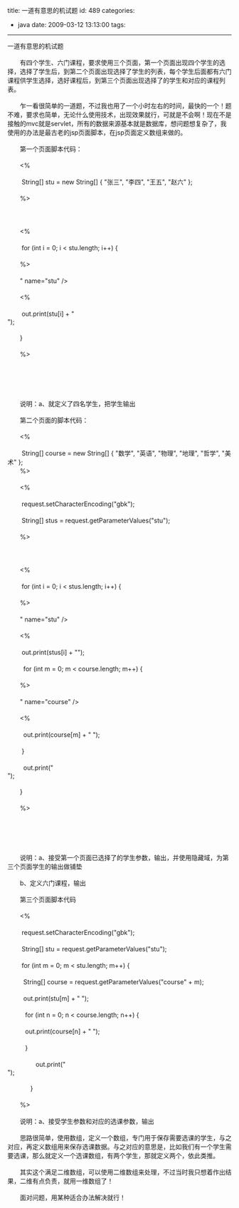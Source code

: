 title: 一道有意思的机试题
id: 489
categories:
  - java
date: 2009-03-12 13:13:00
tags:
---

一道有意思的机试题
</br>
</br>　　有四个学生、六门课程，要求使用三个页面，第一个页面出现四个学生的选择，选择了学生后，到第二个页面出现选择了学生的列表，每个学生后面都有六门课程供学生选择，选好课程后，到第三个页面出现选择了的学生和对应的课程列表。
</br>
</br>　　乍一看很简单的一道题，不过我也用了一个小时左右的时间，最快的一个！题不难，要求也简单，无论什么使用技术，出现效果就行，可就是不会啊！现在不是接触的mvc就是servlet，所有的数据来源基本就是数据库，想问题想复杂了，我使用的办法是最古老的jsp页面脚本，在jsp页面定义数组来做的。
</br>
</br>　　第一个页面脚本代码：
</br>
</br>　　&lt;%
</br>
</br>　&nbsp;　String[] stu = new String[] { &quot;张三&quot;, &quot;李四&quot;, &quot;王五&quot;, &quot;赵六&quot; };
</br>
</br>　　%&gt;
</br>
</br>　　
</br>
</br>　　&lt;%
</br>
</br>　　&nbsp;for (int i = 0; i &lt; stu.length; i++) {
</br>
</br>　　%&gt;
</br>
</br>　　&quot; name=&quot;stu&quot; /&gt;
</br>
</br>　　&lt;%
</br>
</br>　&nbsp;　out.print(stu[i] + &quot;
</br>&quot;);
</br>
</br>　　}
</br>
</br>　　%&gt;
</br>
</br>　　
</br>
</br>　　
</br>
</br>　　说明：a、就定义了四名学生，把学生输出
</br>
</br>　　第二个页面的脚本代码：
</br>
</br>　　&lt;%
</br>
</br>　&nbsp;　String[] course = new String[] { &quot;数学&quot;, &quot;英语&quot;, &quot;物理&quot;, &quot;地理&quot;, &quot;哲学&quot;, &quot;美术&quot; };
</br>　　%&gt;
</br>
</br>　　&lt;%
</br>
</br>　&nbsp;　request.setCharacterEncoding(&quot;gbk&quot;);
</br>
</br>　&nbsp;　String[] stus = request.getParameterValues(&quot;stu&quot;);
</br>
</br>　　%&gt;
</br>
</br>　　
</br>
</br>　　&lt;%
</br>
</br>　&nbsp;　for (int i = 0; i &lt; stus.length; i++) {
</br>
</br>　　%&gt;
</br>
</br>　　&quot; name=&quot;stu&quot; /&gt;
</br>
</br>　　&lt;%
</br>
</br>　&nbsp;　out.print(stus[i] + &quot;&quot;);
</br>
</br>　&nbsp;&nbsp;　for (int m = 0; m &lt; course.length; m++) {
</br>
</br>　　%&gt;
</br>
</br>　　&quot; name=&quot;course&quot; /&gt;
</br>
</br>　　&lt;%
</br>
</br>　&nbsp;&nbsp;　out.print(course[m] + &quot; &quot;);
</br>
</br>　&nbsp;　}
</br>
</br>　&nbsp;&nbsp;　out.print(&quot;
</br>&quot;);
</br>
</br>　　}
</br>
</br>　　%&gt;
</br>
</br>　　
</br>
</br>　　
</br>
</br>　　说明：a、接受第一个页面已选择了的学生参数，输出，并使用隐藏域，为第三个页面学生的输出做铺垫
</br>
</br>　　b、定义六门课程，输出
</br>
</br>　　第三个页面脚本代码
</br>
</br>　　&lt;%
</br>
</br>　&nbsp;　request.setCharacterEncoding(&quot;gbk&quot;);
</br>
</br>　&nbsp;　String[] stu = request.getParameterValues(&quot;stu&quot;);
</br>
</br>　&nbsp;　for (int m = 0; m &lt; stu.length; m++) {
</br>
</br>　&nbsp;&nbsp;　String[] course = request.getParameterValues(&quot;course&quot; + m);
</br>
</br>　&nbsp;&nbsp;　out.print(stu[m] + &quot; &quot;);
</br>
</br>　&nbsp;　&nbsp;&nbsp;for (int n = 0; n &lt; course.length; n++) {
</br>
</br>　&nbsp;&nbsp;&nbsp;　out.print(course[n] + &quot; &quot;);
</br>
</br>　&nbsp;　&nbsp;&nbsp;}
</br>
</br>　&nbsp;　&nbsp;&nbsp;&nbsp;&nbsp;&nbsp;&nbsp;&nbsp; out.print(&quot;
</br>&quot;);
</br>
</br>　&nbsp;&nbsp;&nbsp;&nbsp;&nbsp; 　}
</br>
</br>　　%&gt;
</br>
</br>　　说明：a、接受学生参数和对应的选课参数，输出
</br>
</br>　　思路很简单，使用数组，定义一个数组，专门用于保存需要选课的学生，与之对应，再定义数组用来保存选课数据。与之对应的意思是，比如我们有一个学生需要选课，那么就定义一个选课数组，有两个学生，那就定义两个，依此类推。
</br>
</br>　　其实这个满足二维数组，可以使用二维数组来处理，不过当时我只想着作出结果，二维有点负责，就用一维数组了！
</br>
</br>　　面对问题，用某种适合办法解决就行！